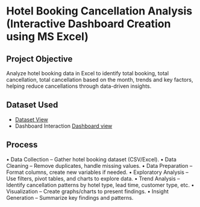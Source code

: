# Hotel Booking Cancellation Analysis (Interactive Dashboard Creation using MS Excel)
## Project Objective
Analyze hotel booking data in Excel to identify total booking, total cancellation, total cancellation based on the month,  trends and key factors, helping reduce cancellations through data-driven insights.
## Dataset Used
- <a href="https://github.com/Priyanshu-Singh30/Hotel-Booking-Cancellation-Analysis-Interactive-Dashboard-creation-using-MS-Excel-/blob/main/hotel_booking.csv">Dataset View</a>
- Dashboard Interaction <a href="https://github.com/Priyanshu-Singh30/Hotel-Booking-Cancellation-Analysis-Interactive-Dashboard-creation-using-MS-Excel-/blob/main/Dashboard1.png.png">Dashboard view</a>
## Process
•  Data Collection – Gather hotel booking dataset (CSV/Excel).
•  Data Cleaning – Remove duplicates, handle missing values.
•  Data Preparation – Format columns, create new variables if needed.
•  Exploratory Analysis – Use filters, pivot tables, and charts to explore data.
•  Trend Analysis – Identify cancellation patterns by hotel type, lead time, customer type, etc.
•  Visualization – Create graphs/charts to present findings.
•  Insight Generation – Summarize key findings and patterns.



